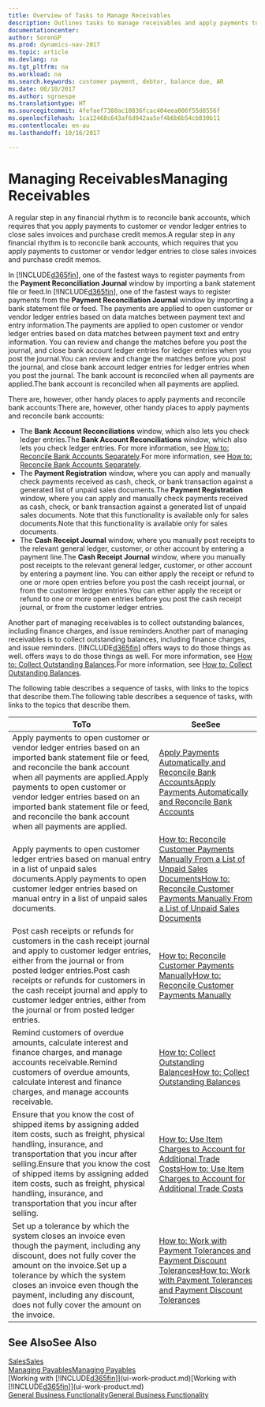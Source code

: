 ```yaml
---
title: Overview of Tasks to Manage Receivables
description: Outlines tasks to manage receivables and apply payments to customer or vendor ledger entries.
documentationcenter: 
author: SorenGP
ms.prod: dynamics-nav-2017
ms.topic: article
ms.devlang: na
ms.tgt_pltfrm: na
ms.workload: na
ms.search.keywords: customer payment, debtor, balance due, AR
ms.date: 08/10/2017
ms.author: sgroespe
ms.translationtype: HT
ms.sourcegitcommit: 4fefaef7380ac10836fcac404eea006f55d8556f
ms.openlocfilehash: 1ca12468c643af6d942aa5ef4b6b6b54cb830b11
ms.contentlocale: en-au
ms.lasthandoff: 10/16/2017

---
```

# <a name="managing-receivables"></a><span data-ttu-id="78a21-103">Managing Receivables</span><span class="sxs-lookup"><span data-stu-id="78a21-103">Managing Receivables</span></span>
<span data-ttu-id="78a21-104">A regular step in any financial rhythm is to reconcile bank accounts, which requires that you apply payments to customer or vendor ledger entries to close sales invoices and purchase credit memos.</span><span class="sxs-lookup"><span data-stu-id="78a21-104">A regular step in any financial rhythm is to reconcile bank accounts, which requires that you apply payments to customer or vendor ledger entries to close sales invoices and purchase credit memos.</span></span>  

<span data-ttu-id="78a21-105">In [!INCLUDE[d365fin](includes/d365fin_md.md)], one of the fastest ways to register payments from the **Payment Reconciliation Journal** window by importing a bank statement file or feed.</span><span class="sxs-lookup"><span data-stu-id="78a21-105">In [!INCLUDE[d365fin](includes/d365fin_md.md)], one of the fastest ways to register payments from the **Payment Reconciliation Journal** window by importing a bank statement file or feed.</span></span> <span data-ttu-id="78a21-106">The payments are applied to open customer or vendor ledger entries based on data matches between payment text and entry information.</span><span class="sxs-lookup"><span data-stu-id="78a21-106">The payments are applied to open customer or vendor ledger entries based on data matches between payment text and entry information.</span></span> <span data-ttu-id="78a21-107">You can review and change the matches before you post the journal, and close bank account ledger entries for ledger entries when you post the journal.</span><span class="sxs-lookup"><span data-stu-id="78a21-107">You can review and change the matches before you post the journal, and close bank account ledger entries for ledger entries when you post the journal.</span></span> <span data-ttu-id="78a21-108">The bank account is reconciled when all payments are applied.</span><span class="sxs-lookup"><span data-stu-id="78a21-108">The bank account is reconciled when all payments are applied.</span></span>

<span data-ttu-id="78a21-109">There are, however, other handy places to apply payments and reconcile bank accounts:</span><span class="sxs-lookup"><span data-stu-id="78a21-109">There are, however, other handy places to apply payments and reconcile bank accounts:</span></span>  

* <span data-ttu-id="78a21-110">The **Bank Account Reconciliations** window, which also lets you check ledger entries.</span><span class="sxs-lookup"><span data-stu-id="78a21-110">The **Bank Account Reconciliations** window, which also lets you check ledger entries.</span></span> <span data-ttu-id="78a21-111">For more information, see [How to: Reconcile Bank Accounts Separately](bank-how-reconcile-bank-accounts-separately.md).</span><span class="sxs-lookup"><span data-stu-id="78a21-111">For more information, see [How to: Reconcile Bank Accounts Separately](bank-how-reconcile-bank-accounts-separately.md).</span></span>  
* <span data-ttu-id="78a21-112">The **Payment Registration** window, where you can apply and manually check payments received as cash, check, or bank transaction against a generated list of unpaid sales documents.</span><span class="sxs-lookup"><span data-stu-id="78a21-112">The **Payment Registration** window, where you can apply and manually check payments received as cash, check, or bank transaction against a generated list of unpaid sales documents.</span></span> <span data-ttu-id="78a21-113">Note that this functionality is available only for sales documents.</span><span class="sxs-lookup"><span data-stu-id="78a21-113">Note that this functionality is available only for sales documents.</span></span>  
* <span data-ttu-id="78a21-114">The **Cash Receipt Journal** window, where you manually post receipts to the relevant general ledger, customer, or other account by entering a payment line.</span><span class="sxs-lookup"><span data-stu-id="78a21-114">The **Cash Receipt Journal** window, where you manually post receipts to the relevant general ledger, customer, or other account by entering a payment line.</span></span> <span data-ttu-id="78a21-115">You can either apply the receipt or refund to one or more open entries before you post the cash receipt journal, or from the customer ledger entries.</span><span class="sxs-lookup"><span data-stu-id="78a21-115">You can either apply the receipt or refund to one or more open entries before you post the cash receipt journal, or from the customer ledger entries.</span></span>  

<span data-ttu-id="78a21-116">Another part of managing receivables is to collect outstanding balances, including finance charges, and issue reminders.</span><span class="sxs-lookup"><span data-stu-id="78a21-116">Another part of managing receivables is to collect outstanding balances, including finance charges, and issue reminders.</span></span> [!INCLUDE[d365fin](includes/d365fin_md.md)]<span data-ttu-id="78a21-117"> offers ways to do those things as well.</span><span class="sxs-lookup"><span data-stu-id="78a21-117"> offers ways to do those things as well.</span></span> <span data-ttu-id="78a21-118">For more information, see [How to: Collect Outstanding Balances](receivables-collect-outstanding-balances.md).</span><span class="sxs-lookup"><span data-stu-id="78a21-118">For more information, see [How to: Collect Outstanding Balances](receivables-collect-outstanding-balances.md).</span></span>  

<span data-ttu-id="78a21-119">The following table describes a sequence of tasks, with links to the topics that describe them.</span><span class="sxs-lookup"><span data-stu-id="78a21-119">The following table describes a sequence of tasks, with links to the topics that describe them.</span></span>  

| <span data-ttu-id="78a21-120">To</span><span class="sxs-lookup"><span data-stu-id="78a21-120">To</span></span> | <span data-ttu-id="78a21-121">See</span><span class="sxs-lookup"><span data-stu-id="78a21-121">See</span></span> |
| --- | --- |
| <span data-ttu-id="78a21-122">Apply payments to open customer or vendor ledger entries based on an imported bank statement file or feed, and reconcile the bank account when all payments are applied.</span><span class="sxs-lookup"><span data-stu-id="78a21-122">Apply payments to open customer or vendor ledger entries based on an imported bank statement file or feed, and reconcile the bank account when all payments are applied.</span></span> |[<span data-ttu-id="78a21-123">Apply Payments Automatically and Reconcile Bank Accounts</span><span class="sxs-lookup"><span data-stu-id="78a21-123">Apply Payments Automatically and Reconcile Bank Accounts</span></span>](receivables-apply-payments-auto-reconcile-bank-accounts.md) |
| <span data-ttu-id="78a21-124">Apply payments to open customer ledger entries based on manual entry in a list of unpaid sales documents.</span><span class="sxs-lookup"><span data-stu-id="78a21-124">Apply payments to open customer ledger entries based on manual entry in a list of unpaid sales documents.</span></span> |[<span data-ttu-id="78a21-125">How to: Reconcile Customer Payments Manually From a List of Unpaid Sales Documents</span><span class="sxs-lookup"><span data-stu-id="78a21-125">How to: Reconcile Customer Payments Manually From a List of Unpaid Sales Documents</span></span>](receivables-how-reconcile-customer-payments-list-unpaid-sales-documents.md) |
| <span data-ttu-id="78a21-126">Post cash receipts or refunds for customers in the cash receipt journal and apply to customer ledger entries, either from the journal or from posted ledger entries.</span><span class="sxs-lookup"><span data-stu-id="78a21-126">Post cash receipts or refunds for customers in the cash receipt journal and apply to customer ledger entries, either from the journal or from posted ledger entries.</span></span> |[<span data-ttu-id="78a21-127">How to: Reconcile Customer Payments Manually</span><span class="sxs-lookup"><span data-stu-id="78a21-127">How to: Reconcile Customer Payments Manually</span></span>](receivables-how-apply-sales-transactions-manually.md) |
| <span data-ttu-id="78a21-128">Remind customers of overdue amounts, calculate interest and finance charges, and manage accounts receivable.</span><span class="sxs-lookup"><span data-stu-id="78a21-128">Remind customers of overdue amounts, calculate interest and finance charges, and manage accounts receivable.</span></span> |[<span data-ttu-id="78a21-129">How to: Collect Outstanding Balances</span><span class="sxs-lookup"><span data-stu-id="78a21-129">How to: Collect Outstanding Balances</span></span>](receivables-collect-outstanding-balances.md) |
|<span data-ttu-id="78a21-130">Ensure that you know the cost of shipped items by assigning added item costs, such as freight, physical handling, insurance, and transportation that you incur after selling.</span><span class="sxs-lookup"><span data-stu-id="78a21-130">Ensure that you know the cost of shipped items by assigning added item costs, such as freight, physical handling, insurance, and transportation that you incur after selling.</span></span>|[<span data-ttu-id="78a21-131">How to: Use Item Charges to Account for Additional Trade Costs</span><span class="sxs-lookup"><span data-stu-id="78a21-131">How to: Use Item Charges to Account for Additional Trade Costs</span></span>](payables-how-assign-item-charges.md)|
|<span data-ttu-id="78a21-132">Set up a tolerance by which the system closes an invoice even though the payment, including any discount, does not fully cover the amount on the invoice.</span><span class="sxs-lookup"><span data-stu-id="78a21-132">Set up a tolerance by which the system closes an invoice even though the payment, including any discount, does not fully cover the amount on the invoice.</span></span>|[<span data-ttu-id="78a21-133">How to: Work with Payment Tolerances and Payment Discount Tolerances</span><span class="sxs-lookup"><span data-stu-id="78a21-133">How to: Work with Payment Tolerances and Payment Discount Tolerances</span></span>](finance-payment-tolerance-and-payment-discount-tolerance.md)|
## <a name="see-also"></a><span data-ttu-id="78a21-134">See Also</span><span class="sxs-lookup"><span data-stu-id="78a21-134">See Also</span></span>
[<span data-ttu-id="78a21-135">Sales</span><span class="sxs-lookup"><span data-stu-id="78a21-135">Sales</span></span>](sales-manage-sales.md)  
[<span data-ttu-id="78a21-136">Managing Payables</span><span class="sxs-lookup"><span data-stu-id="78a21-136">Managing Payables</span></span>](payables-manage-payables.md)  
<span data-ttu-id="78a21-137">[Working with [!INCLUDE[d365fin](includes/d365fin_md.md)]](ui-work-product.md)</span><span class="sxs-lookup"><span data-stu-id="78a21-137">[Working with [!INCLUDE[d365fin](includes/d365fin_md.md)]](ui-work-product.md)</span></span>  
[<span data-ttu-id="78a21-138">General Business Functionality</span><span class="sxs-lookup"><span data-stu-id="78a21-138">General Business Functionality</span></span>](ui-across-business-areas.md)


